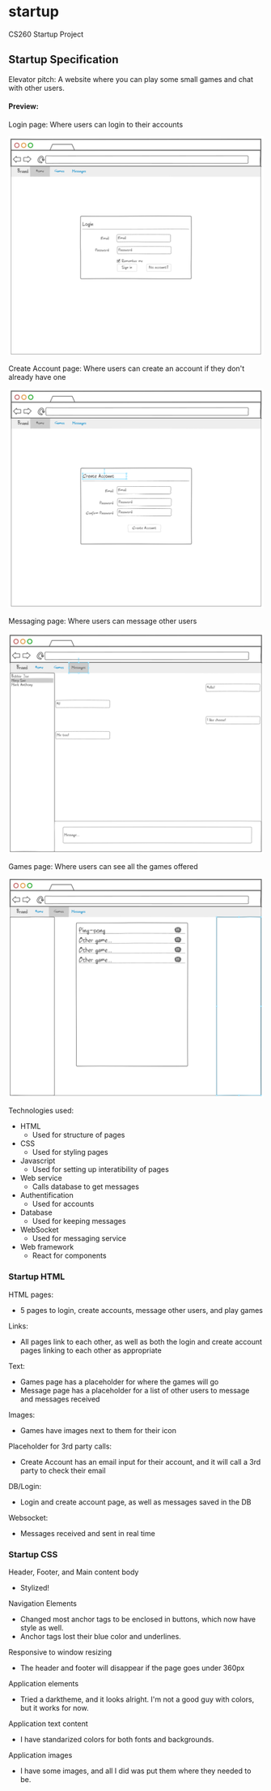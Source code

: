 # startup
CS260 Startup Project

## Startup Specification

Elevator pitch: A website where you can play some small games and chat with other users.

#### Preview:

Login page: Where users can login to their accounts

![Login Page](specification-images/loginpage.png)

Create Account page: Where users can create an account if they don't already have one

![Create Account Page](specification-images/createaccountpage.png)

Messaging page: Where users can message other users

![Message Page](specification-images/messagingpage.png)

Games page: Where users can see all the games offered

![Games Page](specification-images/gamespage.png)

Technologies used:
- HTML
  - Used for structure of pages
- CSS
  - Used for styling pages
- Javascript
  - Used for setting up interatibility of pages
- Web service
  - Calls database to get messages
- Authentification
  - Used for accounts
- Database
  - Used for keeping messages
- WebSocket
  - Used for messaging service
- Web framework
  - React for components

### Startup HTML

HTML pages:
 - 5 pages to login, create accounts, message other users, and play games

Links:
 - All pages link to each other, as well as both the login and create account pages linking to each other as appropriate

Text:
 - Games page has a placeholder for where the games will go
 - Message page has a placeholder for a list of other users to message and messages received

Images:
 - Games have images next to them for their icon

Placeholder for 3rd party calls:
 - Create Account has an email input for their account, and it will call a 3rd party to check their email

DB/Login:
 - Login and create account page, as well as messages saved in the DB

Websocket:
 - Messages received and sent in real time

 ### Startup CSS

Header, Footer, and Main content body
 - Stylized!

Navigation Elements
 - Changed most anchor tags to be enclosed in buttons, which now have style as well.
 - Anchor tags lost their blue color and underlines.

Responsive to window resizing
 - The header and footer will disappear if the page goes under 360px

Application elements
 - Tried a darktheme, and it looks alright. I'm not a good guy with colors, but it works for now.

Application text content
 - I have standarized colors for both fonts and backgrounds.

Application images
 - I have some images, and all I did was put them where they needed to be.
